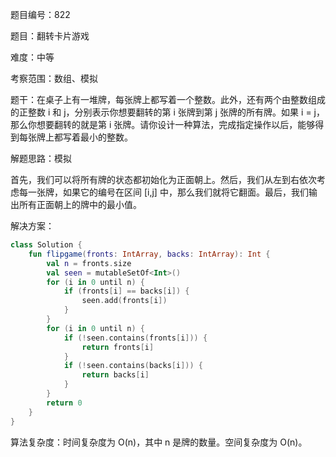 题目编号：822

题目：翻转卡片游戏

难度：中等

考察范围：数组、模拟

题干：在桌子上有一堆牌，每张牌上都写着一个整数。此外，还有两个由整数组成的正整数 i 和 j，分别表示你想要翻转的第 i 张牌到第 j 张牌的所有牌。如果 i = j，那么你想要翻转的就是第 i 张牌。请你设计一种算法，完成指定操作以后，能够得到每张牌上都写着最小的整数。

解题思路：模拟

首先，我们可以将所有牌的状态都初始化为正面朝上。然后，我们从左到右依次考虑每一张牌，如果它的编号在区间 [i,j] 中，那么我们就将它翻面。最后，我们输出所有正面朝上的牌中的最小值。

解决方案：

```kotlin
class Solution {
    fun flipgame(fronts: IntArray, backs: IntArray): Int {
        val n = fronts.size
        val seen = mutableSetOf<Int>()
        for (i in 0 until n) {
            if (fronts[i] == backs[i]) {
                seen.add(fronts[i])
            }
        }
        for (i in 0 until n) {
            if (!seen.contains(fronts[i])) {
                return fronts[i]
            }
            if (!seen.contains(backs[i])) {
                return backs[i]
            }
        }
        return 0
    }
}
```

算法复杂度：时间复杂度为 O(n)，其中 n 是牌的数量。空间复杂度为 O(n)。